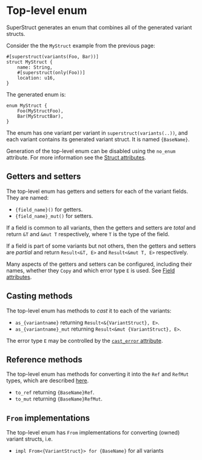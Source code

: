 # Top-level enum

SuperStruct generates an enum that combines all of the generated variant structs.

Consider the the `MyStruct` example from the previous page:

```rust,no_run,no_playground
#[superstruct(variants(Foo, Bar))]
struct MyStruct {
    name: String,
    #[superstruct(only(Foo))]
    location: u16,
}
```

The generated enum is:

```rust,no_run,no_playground
enum MyStruct {
    Foo(MyStructFoo),
    Bar(MyStructBar),
}
```

The enum has one variant per variant in `superstruct(variants(..))`, and each
variant contains its generated variant struct. It is named `{BaseName}`.

Generation of the top-level enum can be disabled using the `no_enum` attribute. For more information
see the [Struct attributes](../config/struct.md).

## Getters and setters

The top-level enum has getters and setters for each of the variant fields. They are named:

* `{field_name}()` for getters.
* `{field_name}_mut()` for setters.

If a field is common to all variants, then the getters and setters are _total_ and return `&T`
and `&mut T` respectively, where `T` is the type of the field.

If a field is part of some variants but not others, then the getters and
setters are _partial_ and return `Result<&T, E>` and `Result<&mut T, E>`
respectively.

Many aspects of the getters and setters can be configured, including their
names, whether they `Copy` and which error type `E` is used.
See [Field attributes](../config/field.md).

## Casting methods

The top-level enum has methods to _cast_ it to each of the variants:

* `as_{variantname}` returning `Result<&{VariantStruct}, E>`.
* `as_{variantname}_mut` returning `Result<&mut {VariantStruct}, E>`.

The error type `E` may be controlled by the [`cast_error` attribute](../config/struct.md#cast-error).

## Reference methods

The top-level enum has methods for converting it into the `Ref` and `RefMut` types, which
are described [here](./ref-and-refmut.md).

* `to_ref` returning `{BaseName}Ref`.
* `to_mut` returning `{BaseName}RefMut`.

## `From` implementations

The top-level enum has `From` implementations for converting (owned) variant structs, i.e.

* `impl From<{VariantStruct}> for {BaseName}` for all variants
